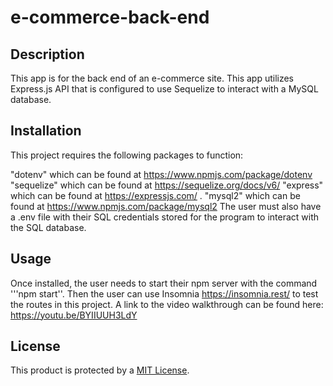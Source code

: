 # e-commerce-back-end

## Description
This app is for the back end of an e-commerce site. This app utilizes Express.js API that is configured to use Sequelize to interact with a MySQL database.

## Installation
This project requires the following packages to function:

"dotenv" which can be found at https://www.npmjs.com/package/dotenv
"sequelize" which can be found at https://sequelize.org/docs/v6/
"express" which can be found at https://expressjs.com/ .
"mysql2" which can be found at https://www.npmjs.com/package/mysql2
The user must also have a .env file with their SQL credentials stored for the program to interact with the SQL database.

## Usage
Once installed, the user needs to start their npm server with the command '''npm start''. Then the user can use Insomnia https://insomnia.rest/ to test the routes in this project. 
A link to the video walkthrough can be found here: https://youtu.be/BYIIUUH3LdY

## License
This product is protected by a [MIT License](http://choosealicense.com/licenses/mit).